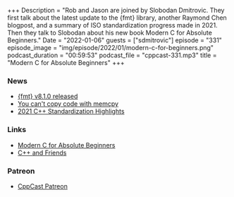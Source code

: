 +++
Description = "Rob and Jason are joined by Slobodan Dmitrovic. They first talk about the latest update to the {fmt} library, another Raymond Chen blogpost, and a summary of ISO standardization progress made in 2021. Then they talk to Slobodan about his new book Modern C for Absolute Beginners."
Date = "2022-01-06"
guests = ["sdmitrovic"]
episode = "331"
episode_image = "img/episode/2022/01/modern-c-for-beginners.png"
podcast_duration = "00:59:53"
podcast_file = "cppcast-331.mp3"
title = "Modern C for Absolute Beginners"
+++

### News ###

 - [{fmt} v8.1.0 released](https://github.com/fmtlib/fmt/releases/tag/8.1.0)
 - [You can't copy code with memcpy](https://devblogs.microsoft.com/oldnewthing/20211229-00/?p=106061)
 - [2021 C++ Standardization Highlights](https://botondballo.wordpress.com/2022/01/03/2021-c-standardization-highlights/)

### Links ###

 - [Modern C for Absolute Beginners](https://amzn.to/3q1tzo7)
 - [C++ and Friends](https://www.cppandfriends.com/)

### Patreon ###

- [CppCast Patreon](https://www.patreon.com/CppCast)
